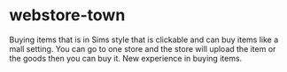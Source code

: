 # webstore-town
Buying items that is in Sims style that is clickable and can buy items like a mall setting. You can go to one store and the store will upload the item or the goods then you can buy it. New experience in buying items.
